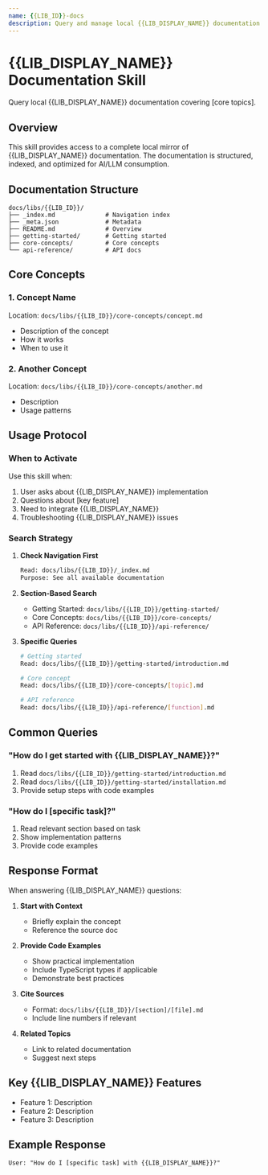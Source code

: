 ```yaml
---
name: {{LIB_ID}}-docs
description: Query and manage local {{LIB_DISPLAY_NAME}} documentation mirror. Search {{LIB_DISPLAY_NAME}} topics for [key features]. Use when implementing {{LIB_DISPLAY_NAME}} features or answering {{LIB_DISPLAY_NAME}}-related questions. (user)
---
```


# {{LIB_DISPLAY_NAME}} Documentation Skill

Query local {{LIB_DISPLAY_NAME}} documentation covering [core topics].

## Overview

This skill provides access to a complete local mirror of {{LIB_DISPLAY_NAME}} documentation. The documentation is structured, indexed, and optimized for AI/LLM consumption.

## Documentation Structure

```
docs/libs/{{LIB_ID}}/
├── _index.md              # Navigation index
├── _meta.json             # Metadata
├── README.md              # Overview
├── getting-started/       # Getting started
├── core-concepts/         # Core concepts
└── api-reference/         # API docs
```

## Core Concepts

### 1. Concept Name
Location: `docs/libs/{{LIB_ID}}/core-concepts/concept.md`
- Description of the concept
- How it works
- When to use it

### 2. Another Concept
Location: `docs/libs/{{LIB_ID}}/core-concepts/another.md`
- Description
- Usage patterns

## Usage Protocol

### When to Activate

Use this skill when:
1. User asks about {{LIB_DISPLAY_NAME}} implementation
2. Questions about [key feature]
3. Need to integrate {{LIB_DISPLAY_NAME}}
4. Troubleshooting {{LIB_DISPLAY_NAME}} issues

### Search Strategy

1. **Check Navigation First**
   ```bash
   Read: docs/libs/{{LIB_ID}}/_index.md
   Purpose: See all available documentation
   ```

2. **Section-Based Search**
   - Getting Started: `docs/libs/{{LIB_ID}}/getting-started/`
   - Core Concepts: `docs/libs/{{LIB_ID}}/core-concepts/`
   - API Reference: `docs/libs/{{LIB_ID}}/api-reference/`

3. **Specific Queries**
   ```bash
   # Getting started
   Read: docs/libs/{{LIB_ID}}/getting-started/introduction.md

   # Core concept
   Read: docs/libs/{{LIB_ID}}/core-concepts/[topic].md

   # API reference
   Read: docs/libs/{{LIB_ID}}/api-reference/[function].md
   ```

## Common Queries

### "How do I get started with {{LIB_DISPLAY_NAME}}?"
1. Read `docs/libs/{{LIB_ID}}/getting-started/introduction.md`
2. Read `docs/libs/{{LIB_ID}}/getting-started/installation.md`
3. Provide setup steps with code examples

### "How do I [specific task]?"
1. Read relevant section based on task
2. Show implementation patterns
3. Provide code examples

## Response Format

When answering {{LIB_DISPLAY_NAME}} questions:

1. **Start with Context**
   - Briefly explain the concept
   - Reference the source doc

2. **Provide Code Examples**
   - Show practical implementation
   - Include TypeScript types if applicable
   - Demonstrate best practices

3. **Cite Sources**
   - Format: `docs/libs/{{LIB_ID}}/[section]/[file].md`
   - Include line numbers if relevant

4. **Related Topics**
   - Link to related documentation
   - Suggest next steps

## Key {{LIB_DISPLAY_NAME}} Features

- Feature 1: Description
- Feature 2: Description
- Feature 3: Description

## Example Response

```
User: "How do I [specific task] with {{LIB_DISPLAY_NAME}}?"
